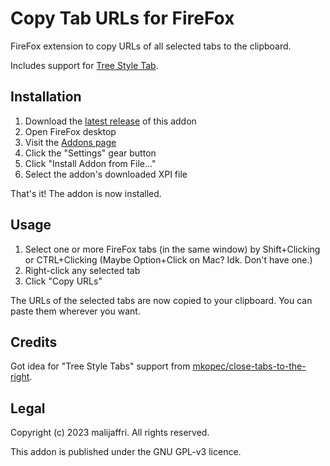 # Copy Tab URLs for FireFox
FireFox extension to copy URLs of all selected tabs to the clipboard.

Includes support for [Tree Style Tab](https://addons.mozilla.org/firefox/addon/tree-style-tab/).

## Installation
1. Download the [latest release](https://github.com/malijaffri/copy-tab-urls/releases/latest) of this addon
2. Open FireFox desktop
3. Visit the [Addons page](about:addons)
4. Click the "Settings" gear button
5. Click "Install Addon from File..."
6. Select the addon's downloaded XPI file

That's it! The addon is now installed.

## Usage
1. Select one or more FireFox tabs (in the same window) by Shift+Clicking or CTRL+Clicking (Maybe Option+Click on Mac? Idk. Don't have one.)
2. Right-click any selected tab
3. Click "Copy URLs"

The URLs of the selected tabs are now copied to your clipboard. You can paste them wherever you want.

## Credits
Got idea for "Tree Style Tabs" support from [mkopec/close-tabs-to-the-right](https://github.com/mkopec/close-tabs-to-the-right).

## Legal
Copyright (c) 2023 malijaffri. All rights reserved.

This addon is published under the GNU GPL-v3 licence.
